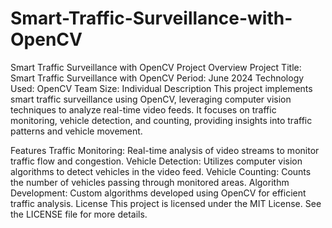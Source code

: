 # Smart-Traffic-Surveillance-with-OpenCV
Smart Traffic Surveillance with OpenCV
Project Overview
Project Title: Smart Traffic Surveillance with OpenCV
Period: June 2024
Technology Used: OpenCV
Team Size: Individual
Description
This project implements smart traffic surveillance using OpenCV, leveraging computer vision techniques to analyze real-time video feeds. It focuses on traffic monitoring, vehicle detection, and counting, providing insights into traffic patterns and vehicle movement.

Features
Traffic Monitoring: Real-time analysis of video streams to monitor traffic flow and congestion.
Vehicle Detection: Utilizes computer vision algorithms to detect vehicles in the video feed.
Vehicle Counting: Counts the number of vehicles passing through monitored areas.
Algorithm Development: Custom algorithms developed using OpenCV for efficient traffic analysis.
License
This project is licensed under the MIT License. See the LICENSE file for more details.


